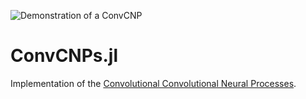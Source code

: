 ![Demonstration of a ConvCNP](https://github.com/wesselb/ConvCNPs.jl/raw/master/loop.gif)

# ConvCNPs.jl

Implementation of the [Convolutional Convolutional Neural Processes](https://openreview.net/forum?id=Skey4eBYPS).
